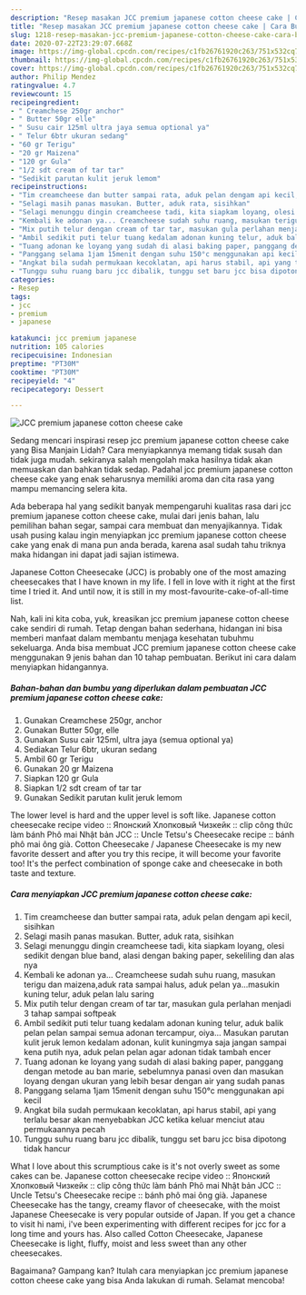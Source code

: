 ```yaml
---
description: "Resep masakan JCC premium japanese cotton cheese cake | Cara Buat JCC premium japanese cotton cheese cake Yang Enak dan Simpel"
title: "Resep masakan JCC premium japanese cotton cheese cake | Cara Buat JCC premium japanese cotton cheese cake Yang Enak dan Simpel"
slug: 1218-resep-masakan-jcc-premium-japanese-cotton-cheese-cake-cara-buat-jcc-premium-japanese-cotton-cheese-cake-yang-enak-dan-simpel
date: 2020-07-22T23:29:07.668Z
image: https://img-global.cpcdn.com/recipes/c1fb26761920c263/751x532cq70/jcc-premium-japanese-cotton-cheese-cake-foto-resep-utama.jpg
thumbnail: https://img-global.cpcdn.com/recipes/c1fb26761920c263/751x532cq70/jcc-premium-japanese-cotton-cheese-cake-foto-resep-utama.jpg
cover: https://img-global.cpcdn.com/recipes/c1fb26761920c263/751x532cq70/jcc-premium-japanese-cotton-cheese-cake-foto-resep-utama.jpg
author: Philip Mendez
ratingvalue: 4.7
reviewcount: 15
recipeingredient:
- " Creamchese 250gr anchor"
- " Butter 50gr elle"
- " Susu cair 125ml ultra jaya semua optional ya"
- " Telur 6btr ukuran sedang"
- "60 gr Terigu"
- "20 gr Maizena"
- "120 gr Gula"
- "1/2 sdt cream of tar tar"
- "Sedikit parutan kulit jeruk lemom"
recipeinstructions:
- "Tim creamcheese dan butter sampai rata, aduk pelan dengam api kecil, sisihkan"
- "Selagi masih panas masukan. Butter, aduk rata, sisihkan"
- "Selagi menunggu dingin creamcheese tadi, kita siapkam loyang, olesi sedikit dengan blue band, alasi dengan baking paper, sekeliling dan alas nya"
- "Kembali ke adonan ya... Creamcheese sudah suhu ruang, masukan terigu dan maizena,aduk rata sampai halus, aduk pelan ya...masukin kuning telur, aduk pelan lalu saring"
- "Mix putih telur dengan cream of tar tar, masukan gula perlahan menjadi 3 tahap sampai softpeak"
- "Ambil sedikit puti telur tuang kedalam adonan kuning telur, aduk balik pelan pelan sampai semua adonan tercampur, oiya... Masukan parutan kulit jeruk lemon kedalam adonan, kulit kuningmya saja jangan sampai kena putih nya, aduk pelan pelan agar adonan tidak tambah encer"
- "Tuang adonan ke loyang yang sudah di alasi baking paper, panggang dengan metode au ban marie, sebelumnya panasi oven dan masukan loyang dengan ukuran yang lebih besar dengan air yang sudah panas"
- "Panggang selama 1jam 15menit dengan suhu 150°c menggunakan api kecil"
- "Angkat bila sudah permukaan kecoklatan, api harus stabil, api yang terlalu besar akan menyebabkan JCC ketika keluar menciut atau permukaannya pecah"
- "Tunggu suhu ruang baru jcc dibalik, tunggu set baru jcc bisa dipotong tidak hancur"
categories:
- Resep
tags:
- jcc
- premium
- japanese

katakunci: jcc premium japanese 
nutrition: 105 calories
recipecuisine: Indonesian
preptime: "PT30M"
cooktime: "PT30M"
recipeyield: "4"
recipecategory: Dessert

---
```



![JCC premium japanese cotton cheese cake](https://img-global.cpcdn.com/recipes/c1fb26761920c263/751x532cq70/jcc-premium-japanese-cotton-cheese-cake-foto-resep-utama.jpg)

Sedang mencari inspirasi resep jcc premium japanese cotton cheese cake yang Bisa Manjain Lidah? Cara menyiapkannya memang tidak susah dan tidak juga mudah. sekiranya salah mengolah maka hasilnya tidak akan memuaskan dan bahkan tidak sedap. Padahal jcc premium japanese cotton cheese cake yang enak seharusnya memiliki aroma dan cita rasa yang mampu memancing selera kita.

Ada beberapa hal yang sedikit banyak mempengaruhi kualitas rasa dari jcc premium japanese cotton cheese cake, mulai dari jenis bahan, lalu pemilihan bahan segar, sampai cara membuat dan menyajikannya. Tidak usah pusing kalau ingin menyiapkan jcc premium japanese cotton cheese cake yang enak di mana pun anda berada, karena asal sudah tahu triknya maka hidangan ini dapat jadi sajian istimewa.

Japanese Cotton Cheesecake (JCC) is probably one of the most amazing cheesecakes that I have known in my life. I fell in love with it right at the first time I tried it. And until now, it is still in my most-favourite-cake-of-all-time list.


Nah, kali ini kita coba, yuk, kreasikan jcc premium japanese cotton cheese cake sendiri di rumah. Tetap dengan bahan sederhana, hidangan ini bisa memberi manfaat dalam membantu menjaga kesehatan tubuhmu sekeluarga. Anda bisa membuat JCC premium japanese cotton cheese cake menggunakan 9 jenis bahan dan 10 tahap pembuatan. Berikut ini cara dalam menyiapkan hidangannya.

<!--inarticleads1-->

##### Bahan-bahan dan bumbu yang diperlukan dalam pembuatan JCC premium japanese cotton cheese cake:

1. Gunakan  Creamchese 250gr, anchor
1. Gunakan  Butter 50gr, elle
1. Gunakan  Susu cair 125ml, ultra jaya (semua optional ya)
1. Sediakan  Telur 6btr, ukuran sedang
1. Ambil 60 gr Terigu
1. Gunakan 20 gr Maizena
1. Siapkan 120 gr Gula
1. Siapkan 1/2 sdt cream of tar tar
1. Gunakan Sedikit parutan kulit jeruk lemom


The lower level is hard and the upper level is soft like. Japanese cotton cheesecake recipe video :: Японский Хлопковый Чизкейк :: clip công thức làm bánh Phô mai Nhật bản JCC :: Uncle Tetsu&#39;s Cheesecake recipe :: bánh phô mai ông già. Cotton Cheesecake / Japanese Cheesecake is my new favorite dessert and after you try this recipe, it will become your favorite too! It&#39;s the perfect combination of sponge cake and cheesecake in both taste and texture. 

<!--inarticleads2-->

##### Cara menyiapkan JCC premium japanese cotton cheese cake:

1. Tim creamcheese dan butter sampai rata, aduk pelan dengam api kecil, sisihkan
1. Selagi masih panas masukan. Butter, aduk rata, sisihkan
1. Selagi menunggu dingin creamcheese tadi, kita siapkam loyang, olesi sedikit dengan blue band, alasi dengan baking paper, sekeliling dan alas nya
1. Kembali ke adonan ya... Creamcheese sudah suhu ruang, masukan terigu dan maizena,aduk rata sampai halus, aduk pelan ya...masukin kuning telur, aduk pelan lalu saring
1. Mix putih telur dengan cream of tar tar, masukan gula perlahan menjadi 3 tahap sampai softpeak
1. Ambil sedikit puti telur tuang kedalam adonan kuning telur, aduk balik pelan pelan sampai semua adonan tercampur, oiya... Masukan parutan kulit jeruk lemon kedalam adonan, kulit kuningmya saja jangan sampai kena putih nya, aduk pelan pelan agar adonan tidak tambah encer
1. Tuang adonan ke loyang yang sudah di alasi baking paper, panggang dengan metode au ban marie, sebelumnya panasi oven dan masukan loyang dengan ukuran yang lebih besar dengan air yang sudah panas
1. Panggang selama 1jam 15menit dengan suhu 150°c menggunakan api kecil
1. Angkat bila sudah permukaan kecoklatan, api harus stabil, api yang terlalu besar akan menyebabkan JCC ketika keluar menciut atau permukaannya pecah
1. Tunggu suhu ruang baru jcc dibalik, tunggu set baru jcc bisa dipotong tidak hancur


What I love about this scrumptious cake is it&#39;s not overly sweet as some cakes can be. Japanese cotton cheesecake recipe video :: Японский Хлопковый Чизкейк :: clip công thức làm bánh Phô mai Nhật bản JCC :: Uncle Tetsu&#39;s Cheesecake recipe :: bánh phô mai ông già. Japanese Cheesecake has the tangy, creamy flavor of cheesecake, with the moist Japanese Cheesecake is very popular outside of Japan. If you get a chance to visit hi nami, i&#39;ve been experimenting with different recipes for jcc for a long time and yours has. Also called Cotton Cheesecake, Japanese Cheesecake is light, fluffy, moist and less sweet than any other cheesecakes. 

Bagaimana? Gampang kan? Itulah cara menyiapkan jcc premium japanese cotton cheese cake yang bisa Anda lakukan di rumah. Selamat mencoba!
